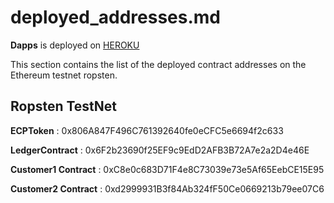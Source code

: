 # deployed_addresses.md

**Dapps** is deployed on [HEROKU](https://eco-capt-v3.herokuapp.com/)

This section contains the list of the deployed contract addresses on the Ethereum testnet ropsten.

## Ropsten TestNet ##

**ECPToken** : 0x806A847F496C761392640fe0eCFC5e6694f2c633

**LedgerContract** : 0x6F2b23690f25EF9c9EdD2AFB3B72A7e2a2D4e46E

**Customer1 Contract** : 0xC8e0c683D71F4e8C73039e73e5Af65EebCE15E95

**Customer2 Contract** : 0xd2999931B3f84Ab324fF50Ce0669213b79ee07C6

